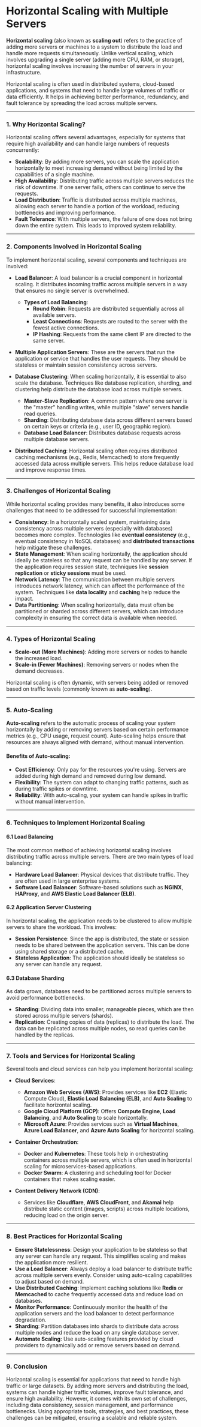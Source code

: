 # **Horizontal Scaling with Multiple Servers**

**Horizontal scaling** (also known as **scaling out**) refers to the practice of adding more servers or machines to a system to distribute the load and handle more requests simultaneously. Unlike vertical scaling, which involves upgrading a single server (adding more CPU, RAM, or storage), horizontal scaling involves increasing the number of servers in your infrastructure.

Horizontal scaling is often used in distributed systems, cloud-based applications, and systems that need to handle large volumes of traffic or data efficiently. It helps in achieving better performance, redundancy, and fault tolerance by spreading the load across multiple servers.

---

### **1. Why Horizontal Scaling?**

Horizontal scaling offers several advantages, especially for systems that require high availability and can handle large numbers of requests concurrently:

- **Scalability**: By adding more servers, you can scale the application horizontally to meet increasing demand without being limited by the capabilities of a single machine.
- **High Availability**: Distributing traffic across multiple servers reduces the risk of downtime. If one server fails, others can continue to serve the requests.
- **Load Distribution**: Traffic is distributed across multiple machines, allowing each server to handle a portion of the workload, reducing bottlenecks and improving performance.
- **Fault Tolerance**: With multiple servers, the failure of one does not bring down the entire system. This leads to improved system reliability.

---

### **2. Components Involved in Horizontal Scaling**

To implement horizontal scaling, several components and techniques are involved:

- **Load Balancer**: A load balancer is a crucial component in horizontal scaling. It distributes incoming traffic across multiple servers in a way that ensures no single server is overwhelmed.
  - **Types of Load Balancing**:
    - **Round Robin**: Requests are distributed sequentially across all available servers.
    - **Least Connections**: Requests are routed to the server with the fewest active connections.
    - **IP Hashing**: Requests from the same client IP are directed to the same server.
  
- **Multiple Application Servers**: These are the servers that run the application or service that handles the user requests. They should be stateless or maintain session consistency across servers.

- **Database Clustering**: When scaling horizontally, it is essential to also scale the database. Techniques like database replication, sharding, and clustering help distribute the database load across multiple servers.
  - **Master-Slave Replication**: A common pattern where one server is the "master" handling writes, while multiple "slave" servers handle read queries.
  - **Sharding**: Distributing database data across different servers based on certain keys or criteria (e.g., user ID, geographic region).
  - **Database Load Balancer**: Distributes database requests across multiple database servers.

- **Distributed Caching**: Horizontal scaling often requires distributed caching mechanisms (e.g., Redis, Memcached) to store frequently accessed data across multiple servers. This helps reduce database load and improve response times.

---

### **3. Challenges of Horizontal Scaling**

While horizontal scaling provides many benefits, it also introduces some challenges that need to be addressed for successful implementation:

- **Consistency**: In a horizontally scaled system, maintaining data consistency across multiple servers (especially with databases) becomes more complex. Technologies like **eventual consistency** (e.g., eventual consistency in NoSQL databases) and **distributed transactions** help mitigate these challenges.
- **State Management**: When scaling horizontally, the application should ideally be stateless so that any request can be handled by any server. If the application requires session state, techniques like **session replication** or **sticky sessions** must be used.
- **Network Latency**: The communication between multiple servers introduces network latency, which can affect the performance of the system. Techniques like **data locality** and **caching** help reduce the impact.
- **Data Partitioning**: When scaling horizontally, data must often be partitioned or sharded across different servers, which can introduce complexity in ensuring the correct data is available when needed.

---

### **4. Types of Horizontal Scaling**

- **Scale-out (More Machines)**: Adding more servers or nodes to handle the increased load.
- **Scale-in (Fewer Machines)**: Removing servers or nodes when the demand decreases.

Horizontal scaling is often dynamic, with servers being added or removed based on traffic levels (commonly known as **auto-scaling**).

---

### **5. Auto-Scaling**

**Auto-scaling** refers to the automatic process of scaling your system horizontally by adding or removing servers based on certain performance metrics (e.g., CPU usage, request count). Auto-scaling helps ensure that resources are always aligned with demand, without manual intervention.

#### **Benefits of Auto-scaling**:
- **Cost Efficiency**: Only pay for the resources you're using. Servers are added during high demand and removed during low demand.
- **Flexibility**: The system can adapt to changing traffic patterns, such as during traffic spikes or downtime.
- **Reliability**: With auto-scaling, your system can handle spikes in traffic without manual intervention.

---

### **6. Techniques to Implement Horizontal Scaling**

#### **6.1 Load Balancing**
The most common method of achieving horizontal scaling involves distributing traffic across multiple servers. There are two main types of load balancing:

- **Hardware Load Balancer**: Physical devices that distribute traffic. They are often used in large enterprise systems.
- **Software Load Balancer**: Software-based solutions such as **NGINX**, **HAProxy**, and **AWS Elastic Load Balancer (ELB)**.

#### **6.2 Application Server Clustering**
In horizontal scaling, the application needs to be clustered to allow multiple servers to share the workload. This involves:

- **Session Persistence**: Since the app is distributed, the state or session needs to be shared between the application servers. This can be done using shared storage or a distributed cache.
- **Stateless Application**: The application should ideally be stateless so any server can handle any request.

#### **6.3 Database Sharding**
As data grows, databases need to be partitioned across multiple servers to avoid performance bottlenecks.

- **Sharding**: Dividing data into smaller, manageable pieces, which are then stored across multiple servers (shards).
- **Replication**: Creating copies of data (replicas) to distribute the load. The data can be replicated across multiple nodes, so read queries can be handled by the replicas.

---

### **7. Tools and Services for Horizontal Scaling**

Several tools and cloud services can help you implement horizontal scaling:

- **Cloud Services**:
  - **Amazon Web Services (AWS)**: Provides services like **EC2** (Elastic Compute Cloud), **Elastic Load Balancing (ELB)**, and **Auto Scaling** to facilitate horizontal scaling.
  - **Google Cloud Platform (GCP)**: Offers **Compute Engine**, **Load Balancing**, and **Auto Scaling** to scale horizontally.
  - **Microsoft Azure**: Provides services such as **Virtual Machines**, **Azure Load Balancer**, and **Azure Auto Scaling** for horizontal scaling.
  
- **Container Orchestration**:
  - **Docker** and **Kubernetes**: These tools help in orchestrating containers across multiple servers, which is often used in horizontal scaling for microservices-based applications.
  - **Docker Swarm**: A clustering and scheduling tool for Docker containers that makes scaling easier.
  
- **Content Delivery Network (CDN)**:
  - Services like **Cloudflare**, **AWS CloudFront**, and **Akamai** help distribute static content (images, scripts) across multiple locations, reducing load on the origin server.

---

### **8. Best Practices for Horizontal Scaling**

- **Ensure Statelessness**: Design your application to be stateless so that any server can handle any request. This simplifies scaling and makes the application more resilient.
- **Use a Load Balancer**: Always deploy a load balancer to distribute traffic across multiple servers evenly. Consider using auto-scaling capabilities to adjust based on demand.
- **Use Distributed Caching**: Implement caching solutions like **Redis** or **Memcached** to cache frequently accessed data and reduce load on databases.
- **Monitor Performance**: Continuously monitor the health of the application servers and the load balancer to detect performance degradation.
- **Sharding**: Partition databases into shards to distribute data across multiple nodes and reduce the load on any single database server.
- **Automate Scaling**: Use auto-scaling features provided by cloud providers to dynamically add or remove servers based on demand.

---

### **9. Conclusion**

Horizontal scaling is essential for applications that need to handle high traffic or large datasets. By adding more servers and distributing the load, systems can handle higher traffic volumes, improve fault tolerance, and ensure high availability. However, it comes with its own set of challenges, including data consistency, session management, and performance bottlenecks. Using appropriate tools, strategies, and best practices, these challenges can be mitigated, ensuring a scalable and reliable system.